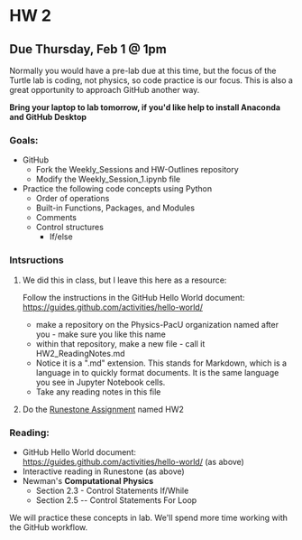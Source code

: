 # HW 2
## Due Thursday, Feb 1 @ 1pm
Normally you would have a pre-lab due at this time, but the focus of the Turtle lab is coding, not physics, so code practice is our focus.  This is also a great opportunity to approach GitHub another way.

__Bring your laptop to lab tomorrow, if you'd like help to install Anaconda and GitHub Desktop__

### Goals: 
* GitHub
  * Fork the Weekly_Sessions and HW-Outlines repository
  * Modify the Weekly_Session_1.ipynb file 
* Practice the following code concepts using Python 
  * Order of operations
  * Built-in Functions, Packages, and Modules
  * Comments 
  * Control structures
    * If/else

### Intsructions

1.  We did this in class, but I leave this here as a resource:

    Follow the instructions in the GitHub Hello World document: https://guides.github.com/activities/hello-world/ 
    * make a repository on the Physics-PacU organization named after you - make sure you like this name
    * within that repository, make a new file - call it HW2_ReadingNotes.md
    * Notice it is a ".md" extension.  This stands for Markdown, which is a language in to quickly format documents.  It is the same language you see in Jupyter Notebook cells.
    * Take any reading notes in this file

2.  Do the [Runestone Assignment](https://runestone.academy/runestone/static/PHY325/index.html) named HW2

### Reading: 
* GitHub Hello World document: https://guides.github.com/activities/hello-world/ (as above)
* Interactive reading in Runestone (as above)
* Newman's __Computational Physics__
  * Section 2.3 - Control Statements If/While
  * Section 2.5 -- Control Statements For Loop
  
We will practice these concepts in lab.  We'll spend more time working with the GitHub workflow.



